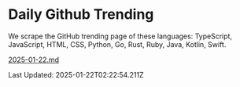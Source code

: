 # Daily Github Trending

We scrape the GitHub trending page of these languages: TypeScript, JavaScript, HTML, CSS, Python, Go, Rust, Ruby, Java, Kotlin, Swift.

[2025-01-22.md](https://github.com/nthung2112/github-trending/blob/main/2025-01-22.md)

Last Updated: 2025-01-22T02:22:54.211Z